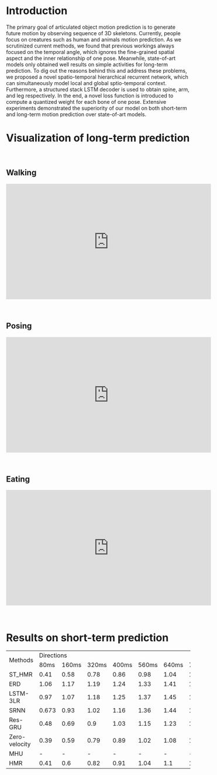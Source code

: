 # Introduction
The primary goal of articulated object motion prediction is to generate future motion by observing sequence of 3D skeletons. Currently, people focus on creatures such as human and animals motion prediction. As we scrutinized current methods, we found that previous workings always focused on the temporal angle, which ignores the fine-grained spatial aspect and the inner relationship of one pose. Meanwhile, state-of-art models only obtained well results on simple activities for long-term prediction. To dig out the reasons behind this and address these problems, we proposed a novel spatio-temporal hierarchical recurrent network, which can simultaneously model local and global sptio-temporal context. Furthermore, a structured stack LSTM decoder is used to obtain spine, arm, and leg respectively. In the end, a novel loss function is introduced to compute a quantized weight for each bone of one pose. Extensive experiments demonstrated the superiority of our model on both short-term and long-term motion prediction over state-of-art models.

# Visualization of long-term prediction

&nbsp;&nbsp;

## Walking


<center><iframe width="560" height="315" src="https://www.youtube.com/embed/4Z1IWTl-_7w" frameborder="0" allow="accelerometer; autoplay; encrypted-media; gyroscope; picture-in-picture" allowfullscreen></iframe></center>

&nbsp;

## Posing


<center><iframe width="560" height="315" src="https://www.youtube.com/embed/UptXczFf6Ro" frameborder="0" allow="accelerometer; autoplay; encrypted-media; gyroscope; picture-in-picture" allowfullscreen></iframe></center>

&nbsp;

## Eating


<center><iframe width="560" height="315" src="https://www.youtube.com/embed/Scur-WShQ5Y" frameborder="0" allow="accelerometer; autoplay; encrypted-media; gyroscope; picture-in-picture" allowfullscreen></iframe></center>

&nbsp;

# Results on short-term prediction

<table>
    <tr>
        <td rowspan=2>Methods</td>
        <td colspan=8>Directions</td>
    </tr>
    <tr>
        <td>80ms</td>
        <td>160ms</td>
        <td>320ms</td>
        <td>400ms</td>
        <td>560ms</td>
        <td>640ms</td>
        <td>720ms</td>
        <td>1000ms</td>
    </tr>
    <tr>
        <td>ST_HMR</td>
        <td>0.41</td>
        <td>0.58</td>
        <td>0.78</td>
        <td>0.86</td>
        <td>0.98</td>
        <td>1.04</td>
        <td>1.19</td>
        <td>1.48</td>
    </tr>
    <tr>
        <td>ERD</td>
        <td>1.06</td>
        <td>1.17</td>
        <td>1.19</td>
        <td>1.24</td>
        <td>1.33</td>
        <td>1.41</td>
        <td>1.51</td>
        <td>1.79</td>
    </tr>
    <tr>
        <td>LSTM-3LR</td>
        <td>0.97</td>
        <td>1.07</td>
        <td>1.18</td>
        <td>1.25</td>
        <td>1.37</td>
        <td>1.45</td>
        <td>1.55</td>
        <td>1.79</td>
    </tr>
    <tr>
        <td>SRNN</td>
        <td>0.673</td>
        <td>0.93</td>
        <td>1.02</td>
        <td>1.16</td>
        <td>1.36</td>
        <td>1.44</td>
        <td>1.57</td>
        <td>1.9</td>
    </tr>
    <tr>
        <td>Res-GRU</td>
        <td>0.48</td>
        <td>0.69</td>
        <td>0.9</td>
        <td>1.03</td>
        <td>1.15</td>
        <td>1.23</td>
        <td>1.37</td>
        <td>1.7</td>
    </tr>
    <tr>
        <td>Zero-velocity</td>
        <td>0.39</td>
        <td>0.59</td>
        <td>0.79</td>
        <td>0.89</td>
        <td>1.02</td>
        <td>1.08</td>
        <td>1.22</td>
        <td>1.5</td>
    </tr>
    <tr>
        <td>MHU</td>
        <td>-</td>
        <td>-</td>
        <td>-</td>
        <td>-</td>
        <td>-</td>
        <td>-</td>
        <td>-</td>
        <td>-</td>
    </tr>
    <tr>
        <td>HMR</td>
        <td>0.41</td>
        <td>0.6</td>
        <td>0.82</td>
        <td>0.91</td>
        <td>1.04</td>
        <td>1.1</td>
        <td>1.26</td>
        <td>1.57</td>
    </tr>
</table>